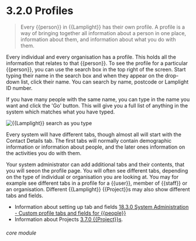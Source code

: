 # 3.2.0    Profiles

> Every {{person}} in {{Lamplight}} has their own profile. A profile is a way of bringing together all information about a person in one place, information about them, and information about what you do with them.

Every individual and every organisation has a profile. This holds all the information that relates to that {{person}}. To see the profile for a particular {{person}}, you can use the search box in the top right of the screen.  Start typing their name in the search box and when they appear on the drop-down list, click their name.  You can search by name, postcode or Lamplight ID number.

If you have many people with the same name, you can type in the name you want and click the 'Go' button.  This will give you a full list of anything in the system which matches what you have typed.

![{{Lamplight}} search as you type]({{imgpath}}4a.png)

Every system will have different tabs, though almost all will start with the Contact Details tab.  The first tabs will normally contain demographic information or information about people, and the later ones information on the activities you do with them.

Your system administrator can add additional tabs and their contents, that you will seeon the profile page. You will often see different tabs, depending on the type of individual or organisation you are looking at.  You may for example see different tabs in a profile for a {{user}}, member of {{staff}} or an organisation. Different {{Lamplight}} {{Project}}s may also show different tabs and fields.  

* Information about setting up tab and fields [18.3.0  System Administration - Custom profile tabs and fields for {{people}}](/help/index/v/{{version}}/p/18.3.0)
* Information about Projects [3.7.0  {{Project}}s](/help/index/v/{{version}}/p/3.7.0). 

###### core module

